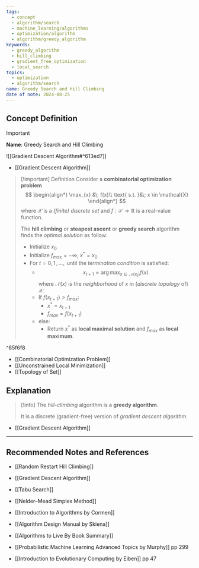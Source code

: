```yaml
---
tags:
  - concept
  - algorithm/search
  - machine_learning/algorithms
  - optimization/algorithm
  - algorithm/greedy_algorithm
keywords:
  - greedy_algorithm
  - hill_climbing
  - gradient_free_optimization
  - local_search
topics:
  - optimization
  - algorithm/search
name: Greedy Search and Hill Climbing
date of note: 2024-08-25
---
```


## Concept Definition

>[!important]
>**Name**: Greedy Search and Hill Climbing

![[Gradient Descent Algorithm#^613ed7]]

- [[Gradient Descent Algorithm]]

>[!important] Definition
>Consider a **combinatorial optimization problem**
>$$
>\begin{align*}
> \max_{x} &\; f(x)\\
> \text{ s.t. }&\; x \in \mathcal{X}
>\end{align*} 
>$$
>where $\mathcal{X}$ is a *(finite) discrete set* and $f: \mathcal{X} \to \mathbb{R}$ is a real-value function. 
>
>The **hill climbing** or **steapest ascent** or **greedy search** algorithm finds the *optimal solution* as follow:
>- Initialize $x_{0}$
>- Initialize $f_{max} = -\infty$, $x^{*}= x_{0}$
>- For $t=0,\,1\,{,}\ldots{,}\,$ until the *termination condition* is satisfied:
>	- $$x_{t+1} = \arg\max_{x \in \mathcal{N}(x_{t})}f(x)$$ where $\mathcal{N}(x)$ is the *neighborhood* of $x$ in (*discrete topology* of) $\mathcal{X}$.
>	- If $f(x_{t+1}) > f_{max}$:
>		- $x^{*} = x_{t+1}$
>		- $f_{max} = f(x_{t+1})$
>	- else:
>		- Return $x^{*}$ as **local maximal solution** and $f_{max}$ as **local maximum**.
>	



^85f6f8

- [[Combinatorial Optimization Problem]]
- [[Unconstrained Local Minimization]]
- [[Topology of Set]]


## Explanation

>[!info]
>The *hill-climbing* algorithm is a **greedy algorithm**. 
>
>It is a discrete (gradient-free) version of *gradient descent algorithm*.

- [[Gradient Descent Algorithm]]



-----------
##  Recommended Notes and References


- [[Random Restart Hill Climbing]]
- [[Gradient Descent Algorithm]]

- [[Tabu Search]]
- [[Nelder–Mead Simplex Method]]

- [[Introduction to Algorithms by Cormen]]
- [[Algorithm Design Manual by Skiena]]
- [[Algorithms to Live By Book Summary]]

- [[Probabilistic Machine Learning Advanced Topics by Murphy]] pp 299
- [[Introduction to Evolutionary Computing by Eiben]] pp 47